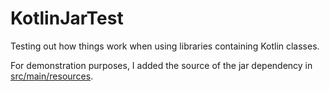 # KotlinJarTest
Testing out how things work when using libraries containing Kotlin classes.

For demonstration purposes, I added the source of the jar dependency in [src/main/resources](https://github.com/glpayson/KotlinJarTest/tree/master/src/main/resources/mixedJavaAndKotlin_src_forDemonstrationPurposeOnly).
